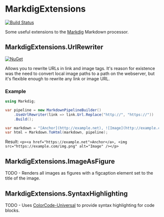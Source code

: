 # MarkdigExtensions
[![Build Status](https://dev.azure.com/arthurrump/MarkdigExtensions/_apis/build/status/CI?branchName=master)](https://dev.azure.com/arthurrump/MarkdigExtensions/_build/latest?definitionId=15&branchName=master)

Some useful extensions to the [Markdig](https://github.com/lunet-io/markdig) Markdown processor.

## MarkdigExtensions.UrlRewriter
[![NuGet](https://img.shields.io/nuget/v/MarkdigExtensions.UrlRewriter.svg)](https://www.nuget.org/packages/MarkdigExtensions.UrlRewriter/)

Allows you to rewrite URLs in link and image tags. It's reason for existence was the need to convert local image paths to a path on the webserver, but it's flexible enough to rewrite any link or image URL.

### Example
```csharp
using Markdig;

var pipeline = new MarkdownPipelineBuilder()
    .UseUrlRewriter(link => link.Url.Replace("http://", "https://"))
    .Build();

var markdown = "[Anchor](http://example.net), ![Image](http://example.com/img.png)";
var html = Markdown.ToHtml(markdown, pipeline);
```

Result: `<p><a href="https://example.net">Anchor</a>, <img src="https://example.com/img.png" alt="Image" /></p>`

## MarkdigExtensions.ImageAsFigure
TODO - Renders all images as figures with a figcaption element set to the title of the image.

## MarkdigExtensions.SyntaxHighlighting
TODO - Uses [ColorCode-Universal](https://github.com/WilliamABradley/ColorCode-Universal) to provide syntax highlighting for code blocks.

